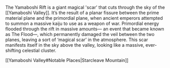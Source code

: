 The Yamaboshi Rift is a giant magical 'scar' that cuts through the sky of the [[Yamaboshi Valley]]. It’s the result of a planar fissure between the prime material plane and the primordial plane, when ancient emperors attempted to summon a massive kaiju to use as a weapon of war. Primordial energy flooded through the rift in massive amounts— an event that became known as The Flood—, which permanently damaged the veil between the two planes, leaving a sort of ‘magical scar’ in the atmosphere. This scar manifests itself in the sky above the valley, looking like a massive, ever-shifting celestial cluster.

[[Yamaboshi Valley#Notable Places|Starcleave Mountain]]